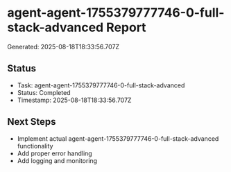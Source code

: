 # agent-agent-1755379777746-0-full-stack-advanced Report

Generated: 2025-08-18T18:33:56.707Z

## Status
- Task: agent-agent-1755379777746-0-full-stack-advanced
- Status: Completed
- Timestamp: 2025-08-18T18:33:56.707Z

## Next Steps
- Implement actual agent-agent-1755379777746-0-full-stack-advanced functionality
- Add proper error handling
- Add logging and monitoring
